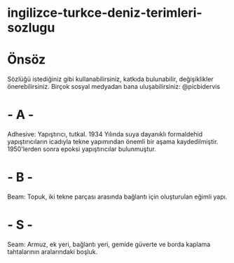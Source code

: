 # ingilizce-turkce-deniz-terimleri-sozlugu

# Önsöz
 
 Sözlüğü istediğiniz gibi kullanabilirsiniz, katkıda bulunabilir, değişiklikler önerebilirsiniz. Birçok sosyal medyadan bana uluşabilirsiniz: @picbidervis
 
 
 # - A -
 Adhesive: Yapıştırıcı, tutkal. 1934 Yılında suya dayanıklı formaldehid yapıştırıcıların icadıyla tekne yapımından önemli bir aşama kaydedilmiştir. 1950'lerden sonra epoksi yapıştırıcılar bulunmuştur.
 
 # - B -
 Beam: Topuk, iki tekne parçası arasında bağlantı için oluşturulan eğimli yapı.
 
 # - S -
 Seam: Armuz, ek yeri, bağlantı yeri, gemide güverte ve borda kaplama tahtalarının aralarındaki boşluk.
 
